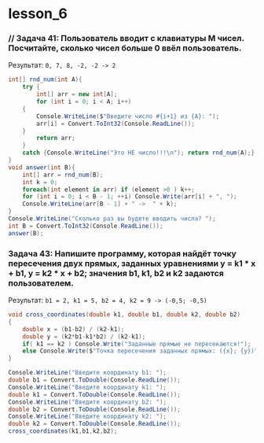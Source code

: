 # lesson_6
 ### // Задача 41: Пользователь вводит с клавиатуры M чисел. Посчитайте, сколько чисел больше 0 ввёл пользователь. 
Результат: `0, 7, 8, -2, -2 -> 2 `
```csharp
int[] rnd_num(int A){
    try {
        int[] arr = new int[A];
        for (int i = 0; i < A; i++)
    {
        Console.WriteLine($"Введите число #{i+1} из {A}: ");
        arr[i] = Convert.ToInt32(Console.ReadLine());
    }  
        return arr;
    }
    catch {Console.WriteLine("Это НЕ число!!!\n"); return rnd_num(A);}
}
void answer(int B){
    int[] arr = rnd_num(B); 
    int k = 0;
    foreach(int element in arr) if (element >0 ) k++;
    for (int i = 0; i < B - 1; ++i) Console.Write(arr[i] + ", ");
    Console.WriteLine(arr[B - 1] + " ->  " + k);
}
Console.WriteLine("Сколько раз вы будете вводить числа? ");
int B = Convert.ToInt32(Console.ReadLine());
answer(B);
```


### Задача 43: Напишите программу, которая найдёт точку пересечения двух прямых, заданных уравнениями y = k1 * x + b1, y = k2 * x + b2; значения b1, k1, b2 и k2 задаются пользователем.

Результат: `b1 = 2, k1 = 5, b2 = 4, k2 = 9 -> (-0,5; -0,5)`

```csharp
void cross_coordinates(double k1, double b1, double k2, double b2)
{
	double x = (b1-b2) / (k2-k1);
	double y = (k2*b1-k1*b2) / (k2-k1);
	if( k1 == k2 ) Console.Write("Заданные прямые не пересекаются!");
	else Console.Write($"Точка пересечения заданных прямых: ({x}; {y})");
}

Console.WriteLine("Введите координату b1: ");
double b1 = Convert.ToDouble(Console.ReadLine());
Console.WriteLine("Введите координату k1: ");
double k1 = Convert.ToDouble(Console.ReadLine());
Console.WriteLine("Введите координату b2: ");
double b2 = Convert.ToDouble(Console.ReadLine());
Console.WriteLine("Введите координату k2: ");
double k2 = Convert.ToDouble(Console.ReadLine());
cross_coordinates(k1,b1,k2,b2);
```


